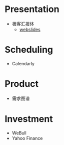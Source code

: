 # Presentation
- 极客汇报体
  - [webslides](https://webslides.tv/#slide=1)

# Scheduling
- Calendarly

# Product
- 需求图谱

# Investment
- WeBull
- Yahoo Finance